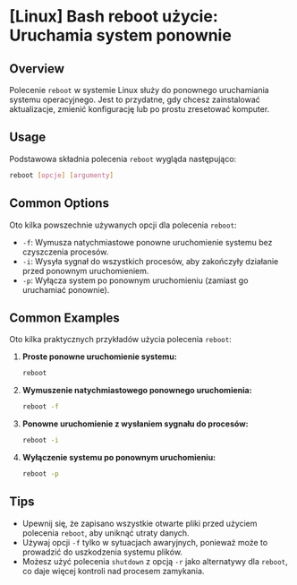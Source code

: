 # [Linux] Bash reboot użycie: Uruchamia system ponownie

## Overview
Polecenie `reboot` w systemie Linux służy do ponownego uruchamiania systemu operacyjnego. Jest to przydatne, gdy chcesz zainstalować aktualizacje, zmienić konfigurację lub po prostu zresetować komputer.

## Usage
Podstawowa składnia polecenia `reboot` wygląda następująco:

```bash
reboot [opcje] [argumenty]
```

## Common Options
Oto kilka powszechnie używanych opcji dla polecenia `reboot`:

- `-f`: Wymusza natychmiastowe ponowne uruchomienie systemu bez czyszczenia procesów.
- `-i`: Wysyła sygnał do wszystkich procesów, aby zakończyły działanie przed ponownym uruchomieniem.
- `-p`: Wyłącza system po ponownym uruchomieniu (zamiast go uruchamiać ponownie).

## Common Examples
Oto kilka praktycznych przykładów użycia polecenia `reboot`:

1. **Proste ponowne uruchomienie systemu:**
   ```bash
   reboot
   ```

2. **Wymuszenie natychmiastowego ponownego uruchomienia:**
   ```bash
   reboot -f
   ```

3. **Ponowne uruchomienie z wysłaniem sygnału do procesów:**
   ```bash
   reboot -i
   ```

4. **Wyłączenie systemu po ponownym uruchomieniu:**
   ```bash
   reboot -p
   ```

## Tips
- Upewnij się, że zapisano wszystkie otwarte pliki przed użyciem polecenia `reboot`, aby uniknąć utraty danych.
- Używaj opcji `-f` tylko w sytuacjach awaryjnych, ponieważ może to prowadzić do uszkodzenia systemu plików.
- Możesz użyć polecenia `shutdown` z opcją `-r` jako alternatywy dla `reboot`, co daje więcej kontroli nad procesem zamykania.